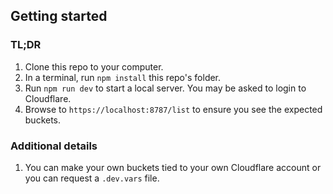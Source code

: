 ## Getting started

### TL;DR
1. Clone this repo to your computer.
1. In a terminal, run `npm install` this repo's folder.
1. Run `npm run dev` to start a local server. You may be asked to login to Cloudflare.
1. Browse to `https://localhost:8787/list` to ensure you see the expected buckets.

### Additional details

1. You can make your own buckets tied to your own Cloudflare account or you can request a `.dev.vars` file.
